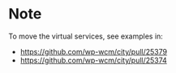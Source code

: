 # Note

To move the virtual services, see examples in:

- <https://github.com/wp-wcm/city/pull/25379>
- <https://github.com/wp-wcm/city/pull/25374>
